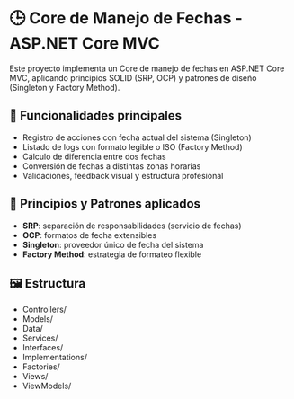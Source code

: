 # 🕒 Core de Manejo de Fechas - ASP.NET Core MVC

Este proyecto implementa un Core de manejo de fechas en ASP.NET Core MVC, aplicando principios SOLID (SRP, OCP) y patrones de diseño (Singleton y Factory Method).

## 🔧 Funcionalidades principales

- Registro de acciones con fecha actual del sistema (Singleton)
- Listado de logs con formato legible o ISO (Factory Method)
- Cálculo de diferencia entre dos fechas
- Conversión de fechas a distintas zonas horarias
- Validaciones, feedback visual y estructura profesional

## 🧱 Principios y Patrones aplicados

- **SRP**: separación de responsabilidades (servicio de fechas)
- **OCP**: formatos de fecha extensibles
- **Singleton**: proveedor único de fecha del sistema
- **Factory Method**: estrategia de formateo flexible

## 🖼️ Estructura

- Controllers/
- Models/
- Data/
- Services/
- Interfaces/
- Implementations/
- Factories/
- Views/
- ViewModels/